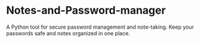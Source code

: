 # Notes-and-Password-manager
A Python tool for secure password management and note-taking. Keep your passwords safe and notes organized in one place.
